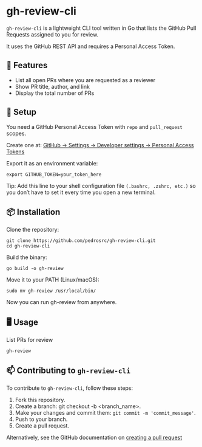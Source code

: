 # gh-review-cli

`gh-review-cli` is a lightweight CLI tool written in Go that lists the GitHub Pull Requests assigned to you for review.

It uses the GitHub REST API and requires a Personal Access Token.

## 🚀 Features

<ul>
    <li>List all open PRs where you are requested as a reviewer</li>
    <li>Show PR title, author, and link</li>
    <li>Display the total number of PRs</li>
</ul>

## 🔑 Setup

You need a GitHub Personal Access Token with `repo` and `pull_request` scopes.

Create one at:
<a href="https://github.com/settings/tokens">GitHub → Settings → Developer settings → Personal Access Tokens
</a>

Export it as an environment variable:
```
export GITHUB_TOKEN=your_token_here
```
Tip: Add this line to your shell configuration file `(.bashrc, .zshrc, etc.)` so you don’t have to set it every time you open a new terminal.


## 📦 Installation

Clone the repository:
```
git clone https://github.com/pedrosrc/gh-review-cli.git
cd gh-review-cli
```

Build the binary:
```
go build -o gh-review
```

Move it to your PATH (Linux/macOS):
```
sudo mv gh-review /usr/local/bin/
```

Now you can run gh-review from anywhere.

## 🖥 Usage
List PRs for review
```
gh-review
```

## 📫 Contributing to `gh-review-cli`

To contribute to `gh-review-cli`, follow these steps:

1. Fork this repository.
2. Create a branch: git checkout -b <branch_name>.
3. Make your changes and commit them: `git commit -m 'commit_message'`.
4. Push to your branch.
5. Create a pull request.

Alternatively, see the GitHub documentation on <a href="https://help.github.com/en/github/collaborating-with-issues-and-pull-requests/creating-a-pull-request">creating a pull request</a>
